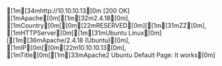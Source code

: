 [1m[34mhttp://10.10.10.13[0m [200 OK] [1mApache[0m[[1m[32m2.4.18[0m], [1mCountry[0m[[0m[22mRESERVED[0m][[1m[31mZZ[0m], [1mHTTPServer[0m[[1m[31mUbuntu Linux[0m][[1m[36mApache/2.4.18 (Ubuntu)[0m], [1mIP[0m[[0m[22m10.10.10.13[0m], [1mTitle[0m[[1m[33mApache2 Ubuntu Default Page: It works[0m]
